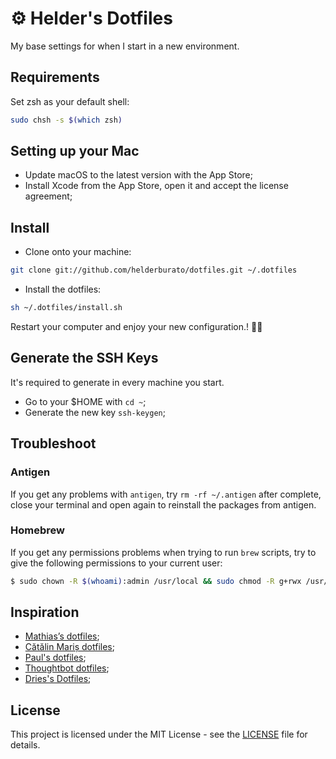 # ⚙️ Helder's Dotfiles

My base settings for when I start in a new environment.

## Requirements

Set zsh as your default shell:

```bash
sudo chsh -s $(which zsh)
```

## Setting up your Mac

- Update macOS to the latest version with the App Store;
- Install Xcode from the App Store, open it and accept the license agreement;

## Install

- Clone onto your machine:

```bash
git clone git://github.com/helderburato/dotfiles.git ~/.dotfiles
```

- Install the dotfiles:

```bash
sh ~/.dotfiles/install.sh
```

Restart your computer and enjoy your new configuration.! ✌🏻

## Generate the SSH Keys

It's required to generate in every machine you start.

- Go to your $HOME with `cd ~`;
- Generate the new key `ssh-keygen`;

## Troubleshoot

### Antigen
If you get any problems with `antigen`, try `rm -rf ~/.antigen` after complete, close your terminal and open again to reinstall the packages from antigen.

### Homebrew
If you get any permissions problems when trying to run `brew` scripts, try to give the following permissions to your current user:
```bash
$ sudo chown -R $(whoami):admin /usr/local && sudo chmod -R g+rwx /usr/local
```

## Inspiration

- [Mathias’s dotfiles](https://github.com/mathiasbynens/dotfiles);
- [Cătălin Mariș dotfiles](https://github.com/alrra/dotfiles);
- [Paul's dotfiles](https://github.com/paulirish/dotfiles);
- [Thoughtbot dotfiles](https://github.com/thoughtbot/dotfiles);
- [Dries's Dotfiles](https://github.com/driesvints/dotfiles);

## License

This project is licensed under the MIT License - see the [LICENSE](LICENSE) file for details.
